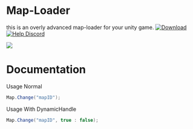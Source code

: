 # Map-Loader
this is an overly advanced map-loader for your unity game.
[![Download](https://img.shields.io/badge/Download-blue.svg)]([https://github.com/fchb1239/PhotonVR/releases](https://github.com/JokerJosh0/Map-Loader/releases))
[![Help Discord](https://img.shields.io/badge/Discord-blue.svg)](https://discord.gg/VnjNfXYN4M)

![](https://github.com/JokerJosh0/Map-Loader/assets/137851579/1e2118d7-26e3-45d3-80b5-239fc2c22708)


# Documentation



Usage Normal
```cs
Map.Change("mapID");
```

Usage With DynamicHandle
```cs
Map.Change("mapID", true : false);
```
